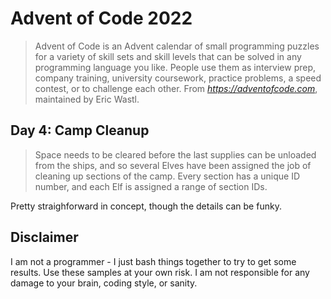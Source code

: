 # Advent of Code 2022

> Advent of Code is an Advent calendar of small programming puzzles for a variety of skill sets and skill levels that can be solved in any programming language you like. People use them as interview prep, company training, university coursework, practice problems, a speed contest, or to challenge each other.
From *https://adventofcode.com*, maintained by Eric Wastl.

## Day 4: Camp Cleanup
> Space needs to be cleared before the last supplies can be unloaded from the ships, and so several Elves have been assigned the job of cleaning up sections of the camp. Every section has a unique ID number, and each Elf is assigned a range of section IDs.

Pretty straighforward in concept, though the details can be funky.

## Disclaimer
I am not a programmer - I just bash things together to try to get some results.  Use these samples at your own risk.  I am not responsible for any damage to your brain, coding style, or sanity.